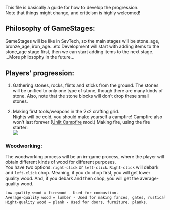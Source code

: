 This file is basically a guide for how to develop the progression.  
Note that things might change, and criticism is highly welcomed!

## Philosophy of GameStages:
GameStages will be like in SevTech, so the main stages will be stone_age, bronze_age, iron_age...etc Development will start with adding items to the stone_age stage first, then we can start adding items to the next stage.  
...More philosophy in the future...

## Players' progression:
1. Gathering stones, rocks, flints and sticks from the ground. The stones will be unified to only one type of stone, though there are many kinds of stone. Also, note that the stone blocks will don't drop these small stones.

2. Making first tools/weapons in the 2x2 crafting grid.  
Nights will be cold, you should make yourself a campfire! Campfire also won't last forever ([Unlit Campfire] mod.)
Making fire, using the fire starter:   
![](https://i.imgur.com/HoCgMuC.png)

### Woodworking:   
The woodworking process will be an in-game process, where the player will obtain different kinds of wood for different purposes.  
You have two options: `right-click` or `left-click`. `Right-click` will debark and `left-click` chop. Meaning, if you do chop first, you will get lower quality wood. And, if you debark and then chop, you will get the average-quality wood.  

```markdown
Low-quality wood = firewood - Used for combustion.
Average-quality wood = lumber - Used for making fances, gates, rustical doors.
Hight-quality wood = plank - Used for doors, furniture, planks.
```

[Unlit Campfire]: https://www.curseforge.com/minecraft/mc-mods/unlit-campfire
